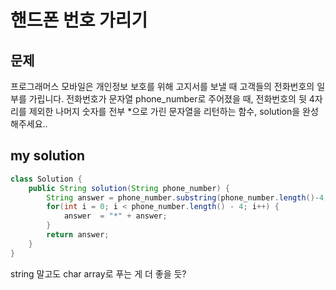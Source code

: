 # 핸드폰 번호 가리기

## 문제
프로그래머스 모바일은 개인정보 보호를 위해 고지서를 보낼 때 고객들의 전화번호의 일부를 가립니다.
전화번호가 문자열 phone_number로 주어졌을 때, 전화번호의 뒷 4자리를 제외한 나머지 숫자를 전부 *으로 가린 문자열을 리턴하는 함수, solution을 완성해주세요..

## my solution
```java
class Solution {
    public String solution(String phone_number) {
        String answer = phone_number.substring(phone_number.length()-4, phone_number.length());
        for(int i = 0; i < phone_number.length() - 4; i++) {
            answer  = "*" + answer;
        }
        return answer;
    }
}
```

string 말고도 char array로 푸는 게 더 좋을 듯? 
